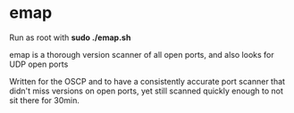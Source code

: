 # emap

Run as root with **sudo ./emap.sh <ip>**

emap is a thorough version scanner of all open ports, and also looks for UDP open ports
  
  Written for the OSCP and to have a consistently accurate port scanner that didn't miss versions on open ports, yet still scanned quickly enough to not sit there for 30min.

